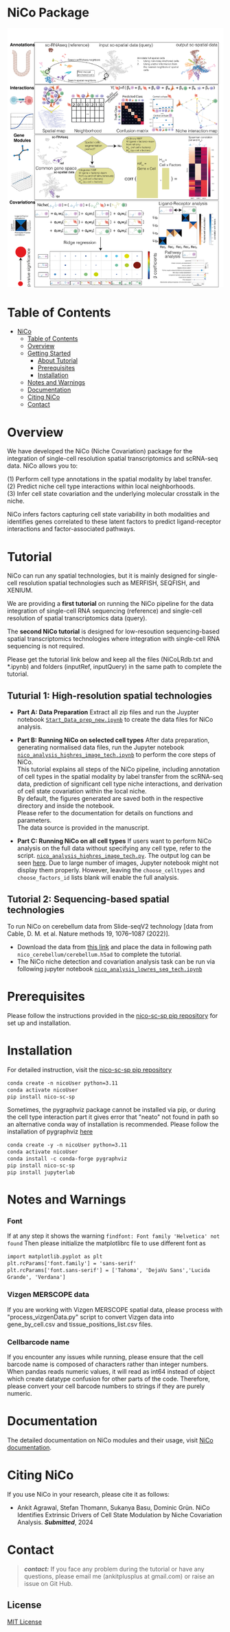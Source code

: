 # NiCo Package

<div align="center">

<img src="Figure1old.png" width="640px" />

</div>

# Table of Contents

-   [NiCo](#nico)
    -   [Table of Contents](#table-of-contents)
    -   [Overview](#overview)
    -   [Getting Started](#getting-started)
        -   [About Tutorial](#background)
        -   [Prerequisites](#prerequisites)
        -   [Installation](#installation)
    -   [Notes and Warnings](#Notes)
    -   [Documentation](#documentation)
    -   [Citing NiCo](#citing-nico)
    -   [Contact](#contact)

# Overview

We have developed the NiCo (Niche Covariation) package for the integration of single-cell resolution spatial transcriptomics and scRNA-seq data. NiCo allows you to:

(1) Perform cell type annotations in the spatial modality by label transfer. <br>
(2) Predict niche cell type interactions within local neighborhoods.  <br>
(3) Infer cell state covariation and the underlying molecular crosstalk in the niche. 

NiCo infers factors capturing cell state variability in both modalities and identifies genes correlated to these latent factors to predict ligand-receptor interactions and factor-associated pathways.

# Tutorial
NiCo can run any spatial technologies, but it is mainly designed for single-cell resolution spatial technologies such as MERFISH, SEQFISH, and XENIUM. 

We are providing a **first tutorial** on running the NiCo pipeline for the data integration of single-cell RNA sequencing (reference) and single-cell resolution of spatial transcriptomics data (query). 

The **second NiCo tutorial** is designed for low-resoution sequencing-based spatial transcriptomics technologies where integration with single-cell RNA sequencing is not required. 

Please get the tutorial link below and keep all the files (NiCoLRdb.txt and *.ipynb) and folders (inputRef, inputQuery) in the same path to complete the tutorial. 


## Tuturial 1: High-resolution spatial technologies

* **Part A: Data Preparation** 
Extract all zip files and run the Juypter notebook [``Start_Data_prep_new.ipynb``](Start_Data_prep_new.ipynb) to create the data files for NiCo analysis. 

* **Part B: Running NiCo on selected cell types**
After data preparation, generating normalised data files, run the Jupyter notebook [``nico_analysis_highres_image_tech.ipynb``](nico_analysis_highres_image_tech.ipynb) to perform the core steps of NiCo. <br>
This tutorial explains all steps of the NiCo pipeline, including annotation of cell types in the spatial modality by label transfer from the scRNA-seq data, prediction of significant cell type niche interactions, and derivation of cell state covariation within the local niche.  <br>
By default, the figures generated are saved both in the respective directory and inside the notebook. <br>
Please refer to the documentation for details on functions and parameters. <br>
The data source is provided in the manuscript. 

* **Part C: Running NiCo on all cell types**
If users want to perform NiCo analysis on the full data without specifying any cell type, refer to the script. [``nico_analysis_highres_image_tech.py``](nico_analysis_highres_image_tech.py). The output log can be seen [here](log_output.txt). Due to large number of images, Jupyter notebook might not display them properly. However, leaving the ``choose_celltypes`` and ``choose_factors_id`` lists blank will enable the full analysis.

## Tutorial 2: Sequencing-based spatial technologies 
To run NiCo on cerebellum data from Slide-seqV2 technology [data from Cable, D. M. et al. Nature methods 19, 1076–1087 (2022)]. <br> 
* Download the data from [this link](https://www.dropbox.com/scl/fi/6hxyp2pxpxalw9rfirby6/nico_cerebellum.zip?rlkey=9ye6rsk92uj9648ogjw5ypcum&st=lvc8e366&dl=0)
and place the data in following path ``nico_cerebellum/cerebellum.h5ad`` to complete the tutorial.  
* The NiCo niche detection and covariation analysis task can be run via following jupyter notebook [``nico_analysis_lowres_seq_tech.ipynb``](nico_analysis_lowres_seq_tech.ipynb)



# Prerequisites

Please follow the instructions provided in the [nico-sc-sp pip repository](https://pypi.org/project/nico-sc-sp/) for set up and installation. 


# Installation
For detailed instruction,  visit the [nico-sc-sp pip repository](https://pypi.org/project/nico-sc-sp/)

``` console
conda create -n nicoUser python=3.11
conda activate nicoUser
pip install nico-sc-sp
```
Sometimes, the pygraphviz package cannot be installed via pip, or during the cell type interaction part it gives error that "neato" not found in path so an alternative conda way of installation is recommended. Please follow the installation of pygraphviz [here](https://pygraphviz.github.io/documentation/stable/install.html)


``` console
conda create -y -n nicoUser python=3.11
conda activate nicoUser
conda install -c conda-forge pygraphviz
pip install nico-sc-sp
pip install jupyterlab
```




# Notes and Warnings 
### Font 
If at any step it shows the warning ```findfont: Font family 'Helvetica' not found```
Then please initialize the matplotlibrc file to use different font as 

```
import matplotlib.pyplot as plt
plt.rcParams['font.family'] = 'sans-serif'
plt.rcParams['font.sans-serif'] = ['Tahoma', 'DejaVu Sans','Lucida Grande', 'Verdana']
```

### Vizgen MERSCOPE data 
If you are working with Vizgen MERSCOPE spatial data, please process with "process_vizgenData.py" script to convert Vizgen data into gene_by_cell.csv and tissue_positions_list.csv files. 

### Cellbarcode name 
If you encounter any issues while running, please ensure that the cell barcode name is composed of characters rather than integer numbers. When pandas reads numeric values, it will read as int64 instead of object which create datatype confusion for other parts of the code. Therefore, please convert your cell barcode numbers to strings if they are purely numeric.


# Documentation 

The detailed documentation on NiCo modules and their usage, visit [NiCo documentation](https://nico-sc-sp.readthedocs.io/en/latest/).


# Citing NiCo
If you use NiCo in your research, please cite it as follows: 

-   Ankit Agrawal, Stefan Thomann, Sukanya Basu, Dominic Grün. NiCo Identifies Extrinsic Drivers of Cell State Modulation by Niche Covariation Analysis.
    ***Submitted***, 2024

# Contact

> **_contact:_** If you face any problem during the tutorial or have any questions, please email me (ankitplusplus at gmail.com) or raise an issue on Git Hub. 


## License 
[MIT License](LICENSE)

